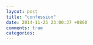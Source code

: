 ```yaml
---
layout: post
title: "confession"
date: 2014-11-25 23:00:37 +0800
comments: true
categories: 
---
```

